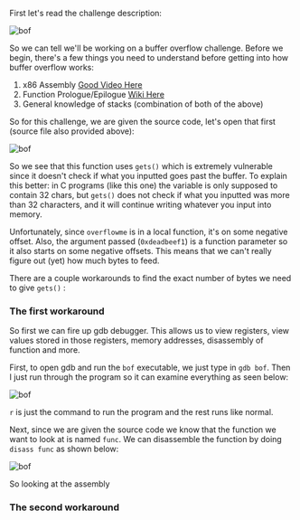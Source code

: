 First let's read the challenge description:

![bof](https://user-images.githubusercontent.com/41026969/50720410-e2e19580-107a-11e9-8c4e-760fdb4f0d87.PnG)

So we can tell we'll be working on a buffer overflow challenge. Before we begin, there's a few things you need to understand before getting into how buffer overflow works:

1. x86 Assembly [Good Video Here](https://www.youtube.com/watch?v=75gBFiFtAb8)
2. Function Prologue/Epilogue [Wiki Here](https://en.wikipedia.org/wiki/Function_prologue)
3. General knowledge of stacks (combination of both of the above)

So for this challenge, we are given the source code, let's open that first (source file also provided above):

![bof](https://user-images.githubusercontent.com/41026969/50780253-78924600-1270-11e9-85e0-b19fc6ca36d8.png)

So we see that this function uses ```gets()``` which is extremely vulnerable since it doesn't check if what you inputted goes past the buffer. To explain this better: in C programs (like this one) the variable is only supposed to contain 32 chars, but ```gets()``` does not check if what you inputted was more than 32 characters, and it will continue writing whatever you input into memory.

Unfortunately, since ```overflowme``` is in a local function, it's on some negative offset. Also, the argument passed (```0xdeadbeef1```) is a function parameter so it also starts on some negative offsets. This means that we can't really figure out (yet) how much bytes to feed.

There are a couple workarounds to find the exact number of bytes we need to give ```gets()``` :

### The first workaround
So first we can fire up gdb debugger. This allows us to view registers, view values stored in those registers, memory addresses, disassembly of function and more.

First, to open gdb and run the ```bof``` executable, we just type in ```gdb bof```. Then I just run through the program so it can examine everything as seen below:

![bof](https://user-images.githubusercontent.com/41026969/50835773-9d94c080-1325-11e9-9eab-8df30d59d310.png)

```r``` is just the command to run the program and the rest runs like normal. 

Next, since we are given the source code we know that the function we want to look at is named ```func```. We can disassemble the function by doing ```disass func``` as shown below:

![bof](https://user-images.githubusercontent.com/41026969/50836056-44795c80-1326-11e9-99e0-4301b56a7cb6.png)

So looking at the assembly

### The second workaround
